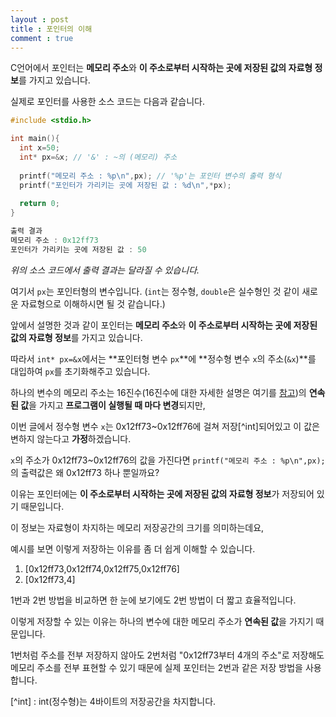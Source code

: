 ```yaml
---
layout : post
title : 포인터의 이해
comment : true
---
```


C언어에서 포인터는 **메모리 주소**와 **이 주소로부터 시작하는 곳에 저장된 값의 자료형 정보**를 가지고 있습니다.

실제로 포인터를 사용한 소스 코드는 다음과 같습니다.

```c
#include <stdio.h>

int main(){
  int x=50;
  int* px=&x; // '&' : ~의 (메모리) 주소
  
  printf("메모리 주소 : %p\n",px); // '%p'는 포인터 변수의 출력 형식
  printf("포인터가 가리키는 곳에 저장된 값 : %d\n",*px);
  
  return 0;
}
```
```c
출력 결과
메모리 주소 : 0x12ff73
포인터가 가리키는 곳에 저장된 값 : 50
```

*위의 소스 코드에서 출력 결과는 달라질 수 있습니다.*

여기서 `px`는 포인터형의 변수입니다. (`int`는 정수형, `double`은 실수형인 것 같이 새로운 자료형으로 이해하시면 될 것 같습니다.)

앞에서 설명한 것과 같이 포인터는 **메모리 주소**와 **이 주소로부터 시작하는 곳에 저장된 값의 자료형 정보**를 가지고 있습니다.

따라서 `int* px=&x`에서는 **포인터형 변수 `px`**에 **정수형 변수 `x`의 주소(`&x`)**를 대입하여 `px`를 초기화해주고 있습니다.

하나의 변수의 메모리 주소는 16진수(16진수에 대한 자세한 설명은 여기를 [참고](https://ko.wikipedia.org/wiki/%EC%8B%AD%EC%9C%A1%EC%A7%84%EB%B2%95))의 **연속된 값**을 가지고 **프로그램이 실행될 때 마다 변경**되지만,

이번 글에서 정수형 변수 `x`는 0x12ff73~0x12ff76에 걸쳐 저장[^int]되어있고 이 값은 변하지 않는다고 **가정**하겠습니다.

`x`의 주소가 0x12ff73~0x12ff76의 값을 가진다면 `printf("메모리 주소 : %p\n",px);`의 출력값은 왜 0x12ff73 하나 뿐일까요?

이유는 포인터에는 **이 주소로부터 시작하는 곳에 저장된 값의 자료형 정보**가 저장되어 있기 때문입니다.

이 정보는 자료형이 차지하는 메모리 저장공간의 크기를 의미하는데요,

예시를 보면 이렇게 저장하는 이유를 좀 더 쉽게 이해할 수 있습니다.

1. [0x12ff73,0x12ff74,0x12ff75,0x12ff76]
1. [0x12ff73,4]

1번과 2번 방법을 비교하면 한 눈에 보기에도 2번 방법이 더 짧고 효율적입니다.

이렇게 저장할 수 있는 이유는 하나의 변수에 대한 메모리 주소가 **연속된 값**을 가지기 때문입니다.

1번처럼 주소를 전부 저장하지 않아도 2번처럼 "0x12ff73부터 4개의 주소"로 저장해도 메모리 주소를 전부 표현할 수 있기 때문에 실제 포인터는 2번과 같은 저장 방법을 사용합니다.

[^int] : int(정수형)는 4바이트의 저장공간을 차지합니다. 
